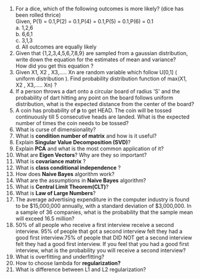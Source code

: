 1. For a dice, which of the following outcomes is more likely? (dice has been rolled thrice)<br>
   Given, P(1) = 0.1,P(2) = 0.1,P(4) = 0.1,P(5) = 0.1,P(6) = 0.1<br>
    a. 1,2,6<br>
    b. 6,6,1<br>
    c. 3,1,3<br>
    d. All outcomes are equally likely<br>
2. Given that {1,2,3,4,5,6,7,8,9} are sampled from a gaussian distribution, write down the equation for the estimates of mean and variance?<br>
   How did you get this equation ?<br>
3. Given X1, X2 , X3,..... Xn are random variable which follow U[0,1] ( uniform distribution ). Find probability distribution function of max(X1, X2 , X3,..... Xn) ?<br>
4. If a person throws a dart onto a circular board of radius 'S' and the probability of dart hitting any point on the board follows uniform distribution, what is the expected distance from the center of the board?<br>
5. A coin has probability of **p** to get HEAD. The coin will be  tossed continuously  till 5 consecutive heads are landed. What is the expected number of times the coin needs to be tossed?<br>
6. What is curse of dimensionality? <br>
7. What is **condition number of matrix** and how is it useful? <br>
8. Explain **Singular Value Decomposition (SVD)**? <br>
9. Explain **PCA** and what is the most common application of it? <br>
10. What are **Eigen Vectors**? Why are they so important?
11. What is **covariance matrix** ?<br>
12. What is **class conditional independence** ? <br>
13. How does **Naive Bayes** algorithm work?<br>
14. What are the assumptions in **Naive Bayes** algorithm?<br>
15. What is **Central Limit Theorem(CLT)**?<br>
16. What is **Law of Large Numbers**?<br>
17. The average advertising expenditure in the computer industry is found to be $15,000,000 annually, with a standard deviation of $3,000,000. In a sample of 36 companies, what is the probability that the sample mean will exceed 16.5 million?<br>
18. 50% of all people who receive a first interview receive a second interview. 95% of people that got a second interview felt they had a good first interview.75% of people that DID NOT get a second interview felt they had a good first interview. If you feel that you had a good first interview, what is the probability you will receive a second interview?<br>
19. What is overfitting and underfitting? <br>
20. How to choose lambda for **regularization?**<br>
21. What is difference between L1 and L2 regularization?<br>




